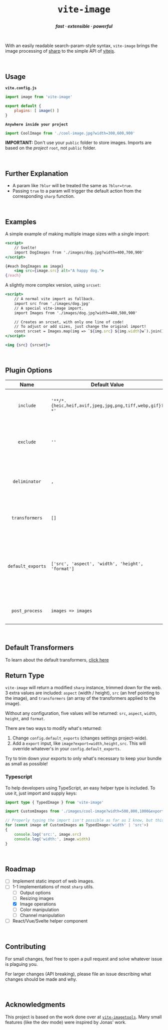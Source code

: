 <h1 align="center"><pre>vite-image</pre></h1>
<p align="center" style="font-style: italic; font-weight: bold">
    fast · extensible · powerful
</p>

<br>

With an easily readable search-param-style syntax, `vite-image` brings the image processing of [sharp](https://sharp.pixelplumbing.com/) to the simple API of [vitejs](https://vitejs.dev/).

<br>

## Usage

**`vite.config.js`**
```js
import image from 'vite-image'

export default {
    plugins: [ image() ]
}
```

**`Anywhere inside your project`**
```js
import CoolImage from './cool-image.jpg?width=300,600,900'
```

**IMPORTANT:** Don't use your `public` folder to store images. Imports are based on the *project* `root`, not `public` folder.

<br>

## Further Explanation

- A param like `?blur` will be treated the same as `?blur=true`.
- Passing `true` to a param will trigger the default action from the corresponding `sharp` function.

<br>

## Examples

A simple example of making multiple image sizes with a single import:

```jsx
<script>
    // Svelte!
    import DogImages from './images/dog.jpg?width=400,700,900'
</script>

{#each DogImages as image}
    <img src={image.src} alt="A happy dog.">
{/each}
```

A slightly more complex version, using `srcset`:

```jsx
<script>
    // A normal vite import as fallback.
    import src from './images/dog.jpg'
    // A special vite-image import.
    import Images from './images/dog.jpg?width=400,500,900'

    // Creates an srcset, with only one line of code!
    // To adjust or add sizes, just change the original import!
    const srcset = Images.map(img => `${img.src} ${img.width}w`).join()
</script>

<img {src} {srcset}>
```

<br>

## Plugin Options

| Name | Default Value | Description |
| :---: | --- | --- |
| `include` | `'**/*.{heic,heif,avif,jpeg,jpg,png,tiff,webp,gif}?*'` | A picomatch pattern to match images against. |
| `exclude` | `''` | Another picomatch pattern, this time excluding images. |
| `deliminator` | `,` | The character used to split multiple values in a query. |
| `transformers` | `[]` | User-specified custom image transformers. |
| `default_exports` | `['src', 'aspect', 'width', 'height', 'format']` | By default, `vite-image` exports these 5 image attributes. [More attributes can be found here.](https://sharp.pixelplumbing.com/api-input#metadata) |
| `post_process` | `images => images` | A function to process images *after* `vite-image` |

<br>

## Default Transformers

To learn about the default transformers, [click here](TRANSFORMERS.md)

## Return Type

`vite-image` will return a modified `sharp` instance, trimmed down for the web. 3 extra values are included: `aspect` (width / height), `src` (an href pointing to the image), and `transformers` (an array of the transformers applied to the image).

Without any configuration, five values will be returned: `src`, `aspect`, `width`, `height`, and `format`.

There are two ways to modify what's returned:
 1. Change `config.default_exports` (changes settings project-wide).
 2. Add a `export` input, like `image?export=width,height,src`. This will override whatever's in your `config.default_exports`.

Try to trim down your exports to only what's necessary to keep your bundle as small as possible!

### Typescript

To help developers using TypeScript, an easy helper type is included. To use it, just import and supply keys:

```ts
import type { TypedImage } from 'vite-image'

import CustomImages from './images/cool-image?width=500,800,1000&export=width,src'

// Properly typing the import isn't possible as far as I know, but this works well enough.
for (const image of CustomImages as TypedImage<'width' | 'src'>)
{
    console.log('src:', image.src)
    console.log('width:', image.width)
}
```

<br>

## Roadmap
- [ ] Implement static import of web images.
- [ ] 1-1 implementations of most `sharp` utils.
  - [ ] Output options
  - [ ] Resizing images
  - [x] Image operations
  - [ ] Color manipulation
  - [ ] Channel manipulation
- [ ] React/Vue/Svelte helper component

<br>

## Contributing

For small changes, feel free to open a pull request and solve whatever issue is plaguing you.

For larger changes (API breaking), please file an issue describing what changes should be made and why.

<br>

## Acknowledgments

This project is based on the work done over at [`vite-imagetools`](https://github.com/JonasKruckenberg/imagetools). Many small features (like the dev mode) were inspired by Jonas' work.